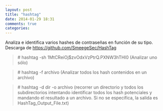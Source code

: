 ```yaml
---
layout: post
title: "hashtag"
date: 2014-01-29 18:31
comments: true
categories: 
---
```

Analiza e identifica varios hashes de contraseñas en función de su tipo. Descarga de <https://github.com/SmeegeSec/HashTag>

>\# hashtag -sh $1$MtCReiOj$zvOdxVzPtrQ.PXNW3hTHI0 (Analizar uno sólo)

>\# hashtag -f archivo (Analizar todos los hash contenidos en un archivo)

>\# hashtag -d dir -o archivo (recorrer un directorio y todos los subdirectorios intentando identificar todos los hash potenciales y mandando el resultado a un archivo. Si no se especifica, la salida es HashTag_Output_File.txt)

